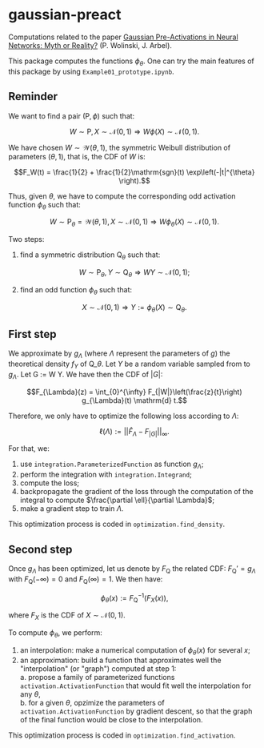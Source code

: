 # gaussian-preact
Computations related to the paper [Gaussian Pre-Activations in Neural Networks: Myth or Reality?](https://arxiv.org/abs/2205.12379) (P. Wolinski, J. Arbel).

This package computes the functions $\phi_{\theta}$. One can try the main features of this package by using `Example01_prototype.ipynb`.

## Reminder

We want to find a pair $(\mathrm{P}, \phi)$ such that:

$$W \sim \mathrm{P}, X \sim \mathcal{N}(0, 1) \Rightarrow W \phi(X) \sim \mathcal{N}(0, 1).$$

We have chosen $W \sim \mathcal{W}(\theta, 1)$, the symmetric Weibull distribution of parameters $(\theta, 1)$, that is, the CDF of $W$ is:

$$F_W(t) = \frac{1}{2} + \frac{1}{2}\mathrm{sgn}(t) \exp\left(-|t|^{\theta} \right).$$

Thus, given $\theta$, we have to compute the corresponding odd activation function $\phi_{\theta}$ such that:

$$W \sim \mathrm{P}_{\theta} = \mathcal{W}(\theta, 1), X \sim \mathcal{N}(0, 1) \Rightarrow W \phi_{\theta}(X) \sim \mathcal{N}(0, 1).$$

Two steps:
 1. find a symmetric distribution $\mathrm{Q}_{\theta}$ such that: 

$$W \sim \mathrm{P}_{\theta}, Y \sim \mathrm{Q}_{\theta} \Rightarrow W Y \sim \mathcal{N}(0, 1);$$

 2. find an odd function $\phi_{\theta}$ such that:

$$X \sim \mathcal{N}(0, 1) \Rightarrow Y := \phi_{\theta}(X) \sim \mathrm{Q}_{\theta}.$$

## First step

We approximate by $g_{\Lambda}$ (where $\Lambda$ represent the parameters of $g$) the theoretical density $f_Y$ of $\mathrm{Q}\_{\theta}$. 
Let $Y$ be a random variable sampled from to $g_{\Lambda}$. Let G := W Y. 
We have then the CDF of $|G|$:

$$F_{\Lambda}(z) = \int_{0}^{\infty} F_{|W|}\left(\frac{z}{t}\right) g_{\Lambda}(t) \mathrm{d} t.$$

Therefore, we only have to optimize the following loss according to $\Lambda$:

$$\ell(\Lambda) := || \hat{F}_{\Lambda} - F_{|G|} ||_{\infty}.$$

For that, we:
1. use `integration.ParameterizedFunction` as function $g_{\Lambda}$;
2. perform the integration with `integration.Integrand`;
3. compute the loss;
4. backpropagate the gradient of the loss through the computation of the integral to compute $\frac{\partial \ell}{\partial \Lambda}$;
5. make a gradient step to train $\Lambda$.

This optimization process is coded in `optimization.find_density`.

## Second step

Once $g_{\Lambda}$ has been optimized, let us denote by $F_{\mathrm{Q}}$ the related CDF: $F_{\mathrm{Q}}' = g_{\Lambda}$ with $F_{\mathrm{Q}}(-\infty) = 0$ and $F_{\mathrm{Q}}(\infty) = 1$. 
We then have:

$$\phi_{\theta}(x) := F_{\mathrm{Q}}^{-1}(F_X(x)),$$

where $F_X$ is the CDF of $X \sim \mathcal{N}(0, 1)$.

To compute $\phi_{\theta}$, we perform:
 1. an interpolation: make a numerical computation of $\phi_{\theta}(x)$ for several $x$;
 2. an approximation: build a function that approximates well the "interpolation" (or "graph") computed at step 1:  
  a. propose a family of parameterized functions `activation.ActivationFunction` that would fit well the interpolation for any $\theta$,  
  b. for a given $\theta$, opzimize the parameters of `activation.ActivationFunction` by gradient descent, so that the graph of the final function would be close to the interpolation.

This optimization process is coded in `optimization.find_activation`.
